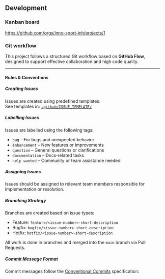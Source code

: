 ## Development
### Kanban board
https://github.com/orgs/inno-sport-inh/projects/1
### Git workflow
This project follows a structured Git workflow based on **GitHub Flow**, designed to support effective collaboration and high code quality.

---
#### Rules & Conventions
##### Creating Issues
Issues are created using predefined templates.  
See templates in: [`.github/ISSUE_TEMPLATE/`](.github/ISSUE_TEMPLATE/)

##### Labelling Issues
Issues are labelled using the following tags:
- `bug` – For bugs and unexpected behavior
- `enhancement` – New features or improvements
- `question` – General questions or clarifications
- `documentation` – Docs-related tasks
- `help wanted` – Community or team assistance needed

##### Assigning Issues
Issues should be assigned to relevant team members responsible for implementation or resolution.

##### Branching Strategy
Branches are created based on issue types:
- Feature: `feature/<issue-number>-short-description`
- Bugfix: `bugfix/<issue-number>-short-description`
- Hotfix: `hotfix/<issue-number>-short-description`

All work is done in branches and merged into the `main` branch via Pull Requests.

##### Commit Message Format
Commit messages follow the [Conventional Commits](https://www.conventionalcommits.org/) specification:
